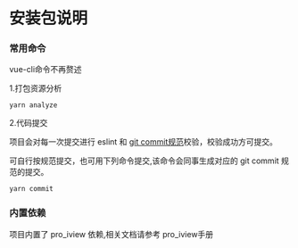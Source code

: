 # 安装包说明

### 常用命令
vue-cli命令不再赘述

1.打包资源分析

```
yarn analyze
```
2.代码提交

项目会对每一次提交进行 eslint 和 [git commit规范]((https://zhuanlan.zhihu.com/p/90281637))校验，校验成功方可提交。

可自行按规范提交，也可用下列命令提交,该命令会同事生成对应的 git commit 规范的提交。
```
yarn commit
```

### 内置依赖

项目内置了 pro_iview 依赖,相关文档请参考 pro_iview手册

